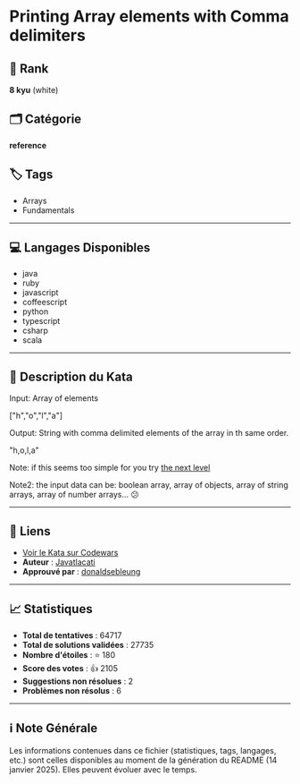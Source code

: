 # Printing Array elements with Comma delimiters

## 🏅 Rank
**8 kyu** (white)

## 🗂️ Catégorie
**reference**

## 🏷️ Tags
- Arrays
- Fundamentals

---

## 💻 Langages Disponibles
- java
- ruby
- javascript
- coffeescript
- python
- typescript
- csharp
- scala

---

## 📜 Description du Kata

Input: Array of elements

["h","o","l","a"]

Output: String with comma delimited elements of the array in th same order.

"h,o,l,a"

Note: if this seems too simple for you try [the next level](https://www.codewars.com/kata/5711d95f159cde99e0000249)

Note2: the input data can be: boolean array, array of objects, array of string arrays, array of number arrays... 😕

---

## 🔗 Liens
- [Voir le Kata sur Codewars](https://www.codewars.com/kata/56e2f59fb2ed128081001328)
- **Auteur** : [Javatlacati](https://www.codewars.com/users/Javatlacati)
- **Approuvé par** : [donaldsebleung](https://www.codewars.com/users/donaldsebleung)

---

## 📈 Statistiques
- **Total de tentatives** : 64717
- **Total de solutions validées** : 27735
- **Nombre d'étoiles** : ⭐ 180
- **Score des votes** : 👍 2105
- **Suggestions non résolues** : 2
- **Problèmes non résolus** : 6

---

## ℹ️ Note Générale
Les informations contenues dans ce fichier (statistiques, tags, langages, etc.) sont celles disponibles au moment de la génération du README (14 janvier 2025). Elles peuvent évoluer avec le temps.
